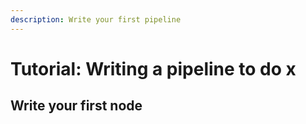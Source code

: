 ```yaml
---
description: Write your first pipeline
---
```


# Tutorial: Writing a pipeline to do x

## Write your first node&#x20;

